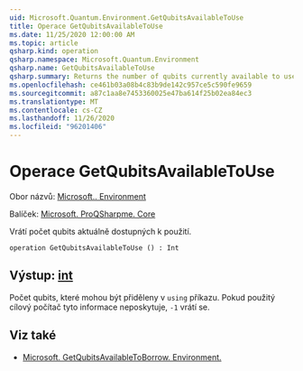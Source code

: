 ```yaml
---
uid: Microsoft.Quantum.Environment.GetQubitsAvailableToUse
title: Operace GetQubitsAvailableToUse
ms.date: 11/25/2020 12:00:00 AM
ms.topic: article
qsharp.kind: operation
qsharp.namespace: Microsoft.Quantum.Environment
qsharp.name: GetQubitsAvailableToUse
qsharp.summary: Returns the number of qubits currently available to use.
ms.openlocfilehash: ce461b03a08b4c83b9de142c957ce5c590fe9659
ms.sourcegitcommit: a87c1aa8e7453360025e47ba614f25b02ea84ec3
ms.translationtype: MT
ms.contentlocale: cs-CZ
ms.lasthandoff: 11/26/2020
ms.locfileid: "96201406"
---
```

# <a name="getqubitsavailabletouse-operation"></a>Operace GetQubitsAvailableToUse

Obor názvů: [Microsoft.. Environment](xref:Microsoft.Quantum.Environment)

Balíček: [Microsoft. ProQSharpme. Core](https://nuget.org/packages/Microsoft.Quantum.QSharp.Core)


Vrátí počet qubits aktuálně dostupných k použití.

```qsharp
operation GetQubitsAvailableToUse () : Int
```


## <a name="output--int"></a>Výstup: [int](xref:microsoft.quantum.lang-ref.int)

Počet qubits, které mohou být přiděleny v `using` příkazu.
Pokud použitý cílový počítač tyto informace neposkytuje, `-1` vrátí se.

## <a name="see-also"></a>Viz také

- [Microsoft. GetQubitsAvailableToBorrow. Environment.](xref:Microsoft.Quantum.Environment.GetQubitsAvailableToBorrow)